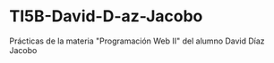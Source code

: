 # TI5B-David-D-az-Jacobo
Prácticas de la materia "Programación Web II" del alumno David Díaz Jacobo
